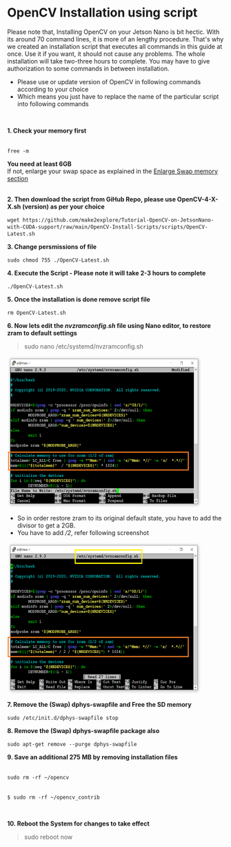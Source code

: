 # OpenCV Installation using script
  
Please note that, Installing OpenCV on your Jetson Nano is bit hectic. With its around 70 command lines, it is more of an lengthy procedure. That's why we created an installation script that executes all commands in this guide at once. Use it if you want, it should not cause any problems. The whole installation will take two-three hours to complete. You may have to give authorization to some commands in between installation.
  
- Please use or update version of OpenCV in following commands according to your choice
- Which means you just have to replace the name of the particular script into following commands  
  
</br>


**1. Check your memory first**  
  ```
  
free -m

  ```
**You need at least 6GB**  
If not, enlarge your swap space as explained in the [Enlarge Swap memory section](https://github.com/make2explore/Tutorial-OpenCV-on-JetsonNano-with-CUDA-support/tree/main/Enlarge-Swap)  
</br>
  
**2. Then download the script from GiHub Repo, please use OpenCV-4-X-X.sh (version) as per your choice** 
  
  ```
wget https://github.com/make2explore/Tutorial-OpenCV-on-JetsonNano-with-CUDA-support/raw/main/OpenCV-Install-Scripts/scripts/OpenCV-Latest.sh  
  
  ```
  
**3. Change persmissions of file**
  
  ```
sudo chmod 755 ./OpenCV-Latest.sh
  
  ```
  
**4. Execute the Script - Please note it will take 2-3 hours to complete**
  
  ```
./OpenCV-Latest.sh
  
  ```
  
**5. Once the installation is done remove script file**  
  
  ```
rm OpenCV-Latest.sh
  
  ```

**6. Now lets edit the *nvzramconfig.sh* file using Nano editor, to restore zram to default settings**
<blockquote>
sudo nano /etc/systemd/nvzramconfig.sh
</blockquote>
  
<img src="/Enlarge-Swap/screenshots/swap22.png" width="450" height="350"> 
  
</br>
  
- So in order restore zram to its original default state, you have to add the divisor to get a 2GB. 
- You have to add */2*, refer following screenshot  
  
<img src="/Enlarge-Swap/screenshots/swap21.png" width="450" height="350"> 
  
</br>
  
**7. Remove the (Swap) dphys-swapfile and Free the SD memory**  
  
  ```
sudo /etc/init.d/dphys-swapfile stop
  
  ```
  
**8. Remove the (Swap) dphys-swapfile package also**  
  
  ```
sudo apt-get remove --purge dphys-swapfile
  
  ```
  
**9. Save an additional 275 MB by removing installation files**  
  
  ```
  
sudo rm -rf ~/opencv
  
  ```

  

  ```
  
$ sudo rm -rf ~/opencv_contrib
  
  ```
</br>
  
**10. Reboot the System for changes to take effect**
<blockquote>
sudo reboot now
</blockquote>
